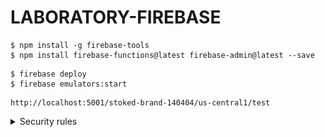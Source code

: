 # LABORATORY-FIREBASE

```
$ npm install -g firebase-tools
$ npm install firebase-functions@latest firebase-admin@latest --save
```

```
$ firebase deploy
$ firebase emulators:start
```

```
http://localhost:5001/stoked-brand-140404/us-central1/test
```

<details>
  <summary>Security rules</summary>

#### Examples

    Just a small example of what is possible. In the example below, I authorized only the writing if the name was different from "banned".
    I also tried other scenario such as not authorizing anything, only a part...and so on

- ![./documentation/security/1.png](./documentation/security/1.png)
- ![./documentation/security/2.png](./documentation/security/2.png)
- ![./documentation/security/3.png](./documentation/security/3.png)
- ![./documentation/security/4.png](./documentation/security/4.png)
</details>

